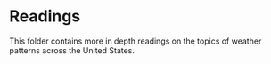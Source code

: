 # Readings

This folder contains more in depth readings on the topics of weather patterns across the United States. 
